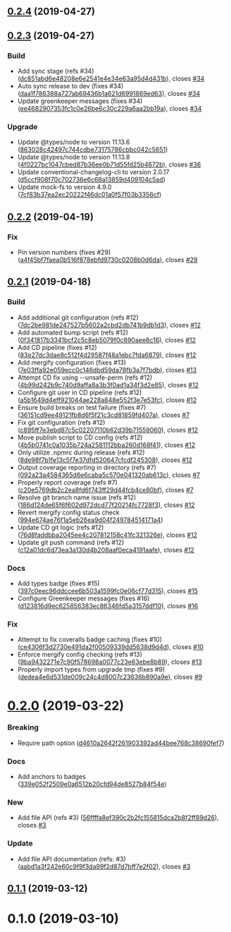 ## [0.2.4](https://github.com/JustinLivi/rollback/compare/v0.2.3...v0.2.4) (2019-04-27)




## [0.2.3](https://github.com/JustinLivi/rollback/compare/v0.2.2...v0.2.3) (2019-04-27)


### Build

* Add sync stage (refs #34) ([dc851abd6e48208e6e2541e4e34e63a95d4d431b](https://github.com/JustinLivi/rollback/commit/dc851abd6e48208e6e2541e4e34e63a95d4d431b)), closes [#34](https://github.com/JustinLivi/rollback/issues/34)
* Auto sync release to dev (fixes #34) ([daa1f786388a727ab69436b1a621d6991869ed63](https://github.com/JustinLivi/rollback/commit/daa1f786388a727ab69436b1a621d6991869ed63)), closes [#34](https://github.com/JustinLivi/rollback/issues/34)
* Update greenkeeper messages (fixes #34) ([ee4682907353fc1c0e26be6c30c229a6aa2bb19a](https://github.com/JustinLivi/rollback/commit/ee4682907353fc1c0e26be6c30c229a6aa2bb19a)), closes [#34](https://github.com/JustinLivi/rollback/issues/34)

### Upgrade

* Update @types/node to version 11.13.6 ([863028c42497c744cdbe73175786cbbc042c5651](https://github.com/JustinLivi/rollback/commit/863028c42497c744cdbe73175786cbbc042c5651))
* Update @types/node to version 11.13.8 ([4f0227bc1047cbed87b36ee0b71d55fd25b4672b](https://github.com/JustinLivi/rollback/commit/4f0227bc1047cbed87b36ee0b71d55fd25b4672b)), closes [#36](https://github.com/JustinLivi/rollback/issues/36)
* Update conventional-changelog-cli to version 2.0.17 ([d5ccf908f70c702736e6c68a13859d409104c5ad](https://github.com/JustinLivi/rollback/commit/d5ccf908f70c702736e6c68a13859d409104c5ad))
* Update mock-fs to version 4.9.0 ([7cf83b37ea2ec20222f46dc01a0f57f03b3356cf](https://github.com/JustinLivi/rollback/commit/7cf83b37ea2ec20222f46dc01a0f57f03b3356cf))



## [0.2.2](https://github.com/JustinLivi/rollback/compare/v0.2.1...v0.2.2) (2019-04-19)


### Fix

* Pin version numbers (fixes #29) ([a4f45bf7faea0b516f878ebfd9730c0208b0d6da](https://github.com/JustinLivi/rollback/commit/a4f45bf7faea0b516f878ebfd9730c0208b0d6da)), closes [#29](https://github.com/JustinLivi/rollback/issues/29)



## [0.2.1](https://github.com/JustinLivi/rollback/compare/v0.2.0...v0.2.1) (2019-04-18)


### Build

* Add additional git configuration (refs #12) ([7dc2be981de247527b5602a2cbd2db741b9db1d3](https://github.com/JustinLivi/rollback/commit/7dc2be981de247527b5602a2cbd2db741b9db1d3)), closes [#12](https://github.com/JustinLivi/rollback/issues/12)
* Add automated bump script (refs #12) ([0f341817b3341bcf2c5c8eb5079f0c890aee8c16](https://github.com/JustinLivi/rollback/commit/0f341817b3341bcf2c5c8eb5079f0c890aee8c16)), closes [#12](https://github.com/JustinLivi/rollback/issues/12)
* Add CD pipeline (fixes #12) ([83e27dc3dae8c512f4d29587f48a1ebc7fda6879](https://github.com/JustinLivi/rollback/commit/83e27dc3dae8c512f4d29587f48a1ebc7fda6879)), closes [#12](https://github.com/JustinLivi/rollback/issues/12)
* Add mergify configuration (fixes #13) ([7e03ffa92e059ecc0c146dbd59da78fb3a7f7bdb](https://github.com/JustinLivi/rollback/commit/7e03ffa92e059ecc0c146dbd59da78fb3a7f7bdb)), closes [#13](https://github.com/JustinLivi/rollback/issues/13)
* Attempt CD fix using --unsafe-perm (refs #12) ([4b99d242b9c740d9affa8a3b3f0ad1a34f3d2e85](https://github.com/JustinLivi/rollback/commit/4b99d242b9c740d9affa8a3b3f0ad1a34f3d2e85)), closes [#12](https://github.com/JustinLivi/rollback/issues/12)
* Configure git user in CD pipeline (refs #12) ([a5b1649d4eff921044ae228a848e552f3e7e53fc](https://github.com/JustinLivi/rollback/commit/a5b1649d4eff921044ae228a848e552f3e7e53fc)), closes [#12](https://github.com/JustinLivi/rollback/issues/12)
* Ensure build breaks on test failure (fixes #7) ([36151cd9ee49121fb8d6f5f21c3cd81859fd407a](https://github.com/JustinLivi/rollback/commit/36151cd9ee49121fb8d6f5f21c3cd81859fd407a)), closes [#7](https://github.com/JustinLivi/rollback/issues/7)
* Fix git configuration (refs #12) ([c895ff7e3ebd87c5c02207110b62d39b71559060](https://github.com/JustinLivi/rollback/commit/c895ff7e3ebd87c5c02207110b62d39b71559060)), closes [#12](https://github.com/JustinLivi/rollback/issues/12)
* Move publish script to CD config (refs #12) ([4b5b0741c0a1035b724a2581112bba260d168f41](https://github.com/JustinLivi/rollback/commit/4b5b0741c0a1035b724a2581112bba260d168f41)), closes [#12](https://github.com/JustinLivi/rollback/issues/12)
* Only utilize .npmrc during release (refs #12) ([8de98f7b1fe13c5f7e37dfd520647cfcdf245308](https://github.com/JustinLivi/rollback/commit/8de98f7b1fe13c5f7e37dfd520647cfcdf245308)), closes [#12](https://github.com/JustinLivi/rollback/issues/12)
* Output coverage reporting in directory (refs #7) ([092a23a4584365d6e6caba5c570e041320ab613c](https://github.com/JustinLivi/rollback/commit/092a23a4584365d6e6caba5c570e041320ab613c)), closes [#7](https://github.com/JustinLivi/rollback/issues/7)
* Properly report coverage (refs #7) ([c20e5769db2c2ea8fd6f743ff29d44fcb4ce80bf](https://github.com/JustinLivi/rollback/commit/c20e5769db2c2ea8fd6f743ff29d44fcb4ce80bf)), closes [#7](https://github.com/JustinLivi/rollback/issues/7)
* Resolve git branch name issue (refs #12) ([186d124de65f6f602d972dcd77f20214fc7728f3](https://github.com/JustinLivi/rollback/commit/186d124de65f6f602d972dcd77f20214fc7728f3)), closes [#12](https://github.com/JustinLivi/rollback/issues/12)
* Revert mergify config status check ([994e674ae76f1a5eb26ea9d04f249784514171a4](https://github.com/JustinLivi/rollback/commit/994e674ae76f1a5eb26ea9d04f249784514171a4))
* Update CD git logic (refs #12) ([76d8faddbba2045ee4c207812158c41fc321326e](https://github.com/JustinLivi/rollback/commit/76d8faddbba2045ee4c207812158c41fc321326e)), closes [#12](https://github.com/JustinLivi/rollback/issues/12)
* Update git push command (refs #12) ([c12a01dc6d73ea3a130d4b208aaf0eca4191aafe](https://github.com/JustinLivi/rollback/commit/c12a01dc6d73ea3a130d4b208aaf0eca4191aafe)), closes [#12](https://github.com/JustinLivi/rollback/issues/12)

### Docs

* Add types badge (fixes #15) ([397c0eec96ddccee6b503a1599fc0e06cf77d315](https://github.com/JustinLivi/rollback/commit/397c0eec96ddccee6b503a1599fc0e06cf77d315)), closes [#15](https://github.com/JustinLivi/rollback/issues/15)
* Configure Greenkeeper messages (fixes #16) ([d123816d9ec625856383ec86346fd5a3157ddf10](https://github.com/JustinLivi/rollback/commit/d123816d9ec625856383ec86346fd5a3157ddf10)), closes [#16](https://github.com/JustinLivi/rollback/issues/16)

### Fix

* Attempt to fix coveralls badge caching (fixes #10) ([ce4306f3d2730e491da2f00509339dd5638d9d4d](https://github.com/JustinLivi/rollback/commit/ce4306f3d2730e491da2f00509339dd5638d9d4d)), closes [#10](https://github.com/JustinLivi/rollback/issues/10)
* Enforce mergify config checking (refs #13) ([9ba9432271e7c90f578698a0077c23e63ebe8b89](https://github.com/JustinLivi/rollback/commit/9ba9432271e7c90f578698a0077c23e63ebe8b89)), closes [#13](https://github.com/JustinLivi/rollback/issues/13)
* Properly import types from upgrade tmp (fixes #9) ([dedea4e6d531de009c24c4d8007c23636b890a9e](https://github.com/JustinLivi/rollback/commit/dedea4e6d531de009c24c4d8007c23636b890a9e)), closes [#9](https://github.com/JustinLivi/rollback/issues/9)



# [0.2.0](https://github.com/JustinLivi/rollback/compare/v0.1.1...v0.2.0) (2019-03-22)


### Breaking

* Require path option ([d4610a2642f261903392ad44bee768c38690fef7](https://github.com/JustinLivi/rollback/commit/d4610a2642f261903392ad44bee768c38690fef7))

### Docs

* Add anchors to badges ([339e052f2509e0a6512b20cfd94de8527b84f54e](https://github.com/JustinLivi/rollback/commit/339e052f2509e0a6512b20cfd94de8527b84f54e))

### New

* Add file API (refs #3) ([56ffffa8ef390c2b2fc155815dca2b8f2ff89d26](https://github.com/JustinLivi/rollback/commit/56ffffa8ef390c2b2fc155815dca2b8f2ff89d26)), closes [#3](https://github.com/JustinLivi/rollback/issues/3)

### Update

* Add file API documentation (refs: #3) ([aabd1a3f242e60c9f9f3da99f2d87d7bff7e2f02](https://github.com/JustinLivi/rollback/commit/aabd1a3f242e60c9f9f3da99f2d87d7bff7e2f02)), closes [#3](https://github.com/JustinLivi/rollback/issues/3)



## [0.1.1](https://github.com/JustinLivi/rollback/compare/v0.1.0...v0.1.1) (2019-03-12)




# 0.1.0 (2019-03-10)





